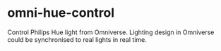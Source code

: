 # omni-hue-control
Control Philips Hue light from Omniverse. Lighting design in Omniverse could be synchronised to real lights in real time.
